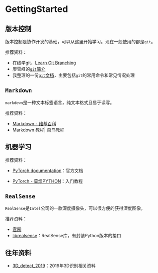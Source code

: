 # GettingStarted



## 版本控制

版本控制是协作开发的基础，可以从这里开始学习。现在一般使用的都是`git`。



推荐资料：

- 在线学git，[Learn Git Branching](https://learngitbranching.js.org/)
- 廖雪峰的[`git`简介](https://www.liaoxuefeng.com/wiki/896043488029600)
- 我整理的一份[`git`文档](./git/)，主要包括`git`的常用命令和常见情况处理



## `Markdown`

`markdown`是一种文本标签语言，纯文本格式且易于读写。



推荐资料：

- [Markdown - 维基百科](https://zh.wikipedia.org/zh-hans/Markdown)
- [Markdown 教程| 菜鸟教程](http://www.runoob.com/markdown/md-tutorial.html)



## 机器学习



推荐资料：

- [PyTorch documentation](https://pytorch.org/docs/stable/index.html)：官方文档

- [PyTorch - 莫烦PYTHON](https://morvanzhou.github.io/tutorials/machine-learning/torch/)：入门教程



## `RealSense`

`RealSense`是`Intel`公司的一款深度摄像头，可以很方便的获得深度图像。



推荐资料：

- [官网](https://www.intel.com/content/www/us/en/architecture-and-technology/realsense-overview.html)
- [librealsense](https://github.com/IntelRealSense/librealsense)：RealSense库，有封装Python版本的接口



## 往年资料

- [3D_detect_2019](https://github.com/XJTU-VTOL/3D_detect_2019)：2019年3D识别相关资料
